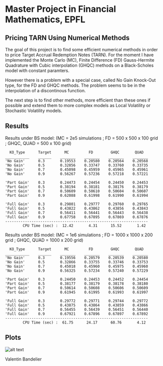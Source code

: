 # Master Project in Financial Mathematics, EPFL
## Pricing TARN Using Numerical Methods
The goal of this project is to find some efficient numerical methods in order to price Target Accrual Redemption Notes (TARN).
For the moment I have implemented the Monte Carlo (MC), Finite Difference (FD) Gauss-Hermite Quadrature with Cubic interpolation (GHQC) methods on a Black-Scholes model with constant paramters.

However there is a problem with a special case, called No Gain Knock-Out type, for the FD and GHQC methods. The problem seems to be in the interpolation of a discontinous function.

The next step is to find other methods, more efficient than these ones if possible and extend them to more complex models as Local Volatility or Stochastic Volatility models.

## Results
Results under BS model: (MC = 2e5 simulations ; FD = 500 x 500 x 100 grid ; GHQC, QUAD = 500 x 100 grid)

      KO_Type      Target      MC         FD        GHQC       QUAD  
    ___________    ______    _______    _______    _______    _______
    'No Gain'      0.3       0.19553    0.20580    0.20564    0.20568
    'No Gain'      0.5       0.32856    0.33747    0.33760    0.33735
    'No Gain'      0.7       0.45098    0.45959    0.45965    0.45961
    'No Gain'      0.9       0.56267    0.57236    0.57218    0.57221
    
    'Part Gain'    0.3       0.24473    0.24454    0.24450    0.24453
    'Part Gain'    0.5       0.38194    0.38181    0.38176    0.38179
    'Part Gain'    0.7       0.50609    0.50610    0.50604    0.50607
    'Part Gain'    0.9       0.62088    0.61998    0.61990    0.61994
    
    'Full Gain'    0.3       0.29801    0.29777    0.29760    0.29765
    'Full Gain'    0.5       0.43822    0.43862    0.43856    0.43843
    'Full Gain'    0.7       0.56411    0.56441    0.56443    0.56438
    'Full Gain'    0.9       0.67758    0.67895    0.67869    0.67876
    -----------------------------------------------------------------
            CPU Time (sec) :  12.42       4.31      15.52       1.42    
          
Results under BS model: (MC = 1e6 simulations ; FD = 1000 x 1000 x 200 grid ; GHQC, QUAD = 1000 x 200 grid)

      KO_Type      Target      MC         FD        GHQC       QUAD  
    ___________    ______    _______    _______    _______    _______
    'No Gain'      0.3       0.19556    0.20579    0.20539    0.20580
    'No Gain'      0.5       0.32866    0.33755    0.33746    0.33753
    'No Gain'      0.7       0.45018    0.45960    0.45975    0.45960
    'No Gain'      0.9       0.56325    0.57234    0.57240    0.57229
    
    'Part Gain'    0.3       0.24450    0.24453    0.24452    0.24454
    'Part Gain'    0.5       0.38177    0.38179    0.38178    0.38180
    'Part Gain'    0.7       0.50614    0.50608    0.50606    0.50609
    'Part Gain'    0.9       0.61945    0.61995    0.61993    0.61997
    
    'Full Gain'    0.3       0.29772    0.29771    0.29744    0.29772
    'Full Gain'    0.5       0.43875    0.43864    0.43859    0.43866
    'Full Gain'    0.7       0.56455    0.56439    0.56451    0.56440
    'Full Gain'    0.9       0.67921    0.67896    0.67897    0.67892
    -----------------------------------------------------------------
            CPU Time (sec) :  61.75      24.17      60.76       4.12 

## Plots
![alt text](matlab/PlotResults.png)

Valentin Bandelier
